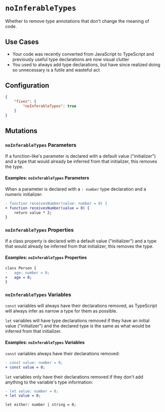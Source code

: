 # `noInferableTypes`

Whether to remove type annotations that don't change the meaning of code.

## Use Cases

- Your code was recently converted from JavaScript to TypeScript and previously useful type declarations are now visual clutter
- You used to always add type declarations, but have since realized doing so unnecessary is a futile and wasteful act

## Configuration

```json
{
	"fixes": {
		"noInferableTypes": true
	}
}
```

## Mutations

### `noInferableTypes` Parameters

If a function-like's parameter is declared with a default value ("initializer") and a type that would already be inferred from that initializer, this removes the type.

#### Examples: `noInferableTypes` Parameters

When a parameter is declared with a `: number` type declaration and a numeric initializer:

```diff
- function receivesNumber(value: number = 0) {
+ function receivesNumber(value = 0) {
    return value * 2;
}
```

### `noInferableTypes` Properties

If a class property is declared with a default value ("initializer") and a type that would already be inferred from that initializer, this removes the type.

#### Examples: `noInferableTypes` Properties

```diff
class Person {
-   age: number = 0;
+   age = 0;
}
```

### `noInferableTypes` Variables

`const` variables will always have their declarations removed, as TypeScript will always infer as narrow a type for them as possible.

`let` variables will have type declarations removed if they have an initial value ("initializer") and the declared type is the same as what would be inferred from that initializer.

#### Examples: `noInferableTypes` Variables

`const` variables always have their declarations removed:

```diff
- const value: number = 0;
+ const value = 0;
```

`let` variables only have their declarations removed if they don't add anything to the variable's type information:

```diff
- let value: number = 0;
+ let value = 0;

let either: number | string = 0;
```
